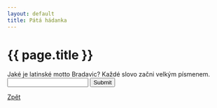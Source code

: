 ```yaml
---
layout: default
title: Pátá hádanka
---
```

<div class="uvod">
<h1>{{ page.title }}</h1>

<p>
 <form name="myForm" onsubmit="return validateForm5()" method="post">
Jaké je latinské motto Bradavic? Každé slovo začni velkým písmenem.<input type="text" name="fname">
<input type="submit" value="Submit">
</form> 
</p>

<a href="{{ site.baseurl }}/uvody/hp_uvod.html" class="btn btn-info">Zpět</a>

 <?div>
<script src="{{ site.baseurl }}//assets/js/hadanky_hp.js"></script> 